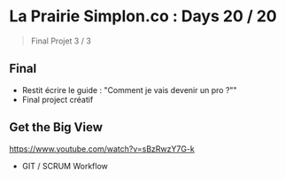 # La Prairie Simplon.co : Days 20 / 20

> Final Projet 3 / 3


## Final

- Restit écrire le guide : "Comment je vais devenir un pro ?""
- Final project créatif


## Get the Big View

https://www.youtube.com/watch?v=sBzRwzY7G-k

- GIT / SCRUM Workflow
